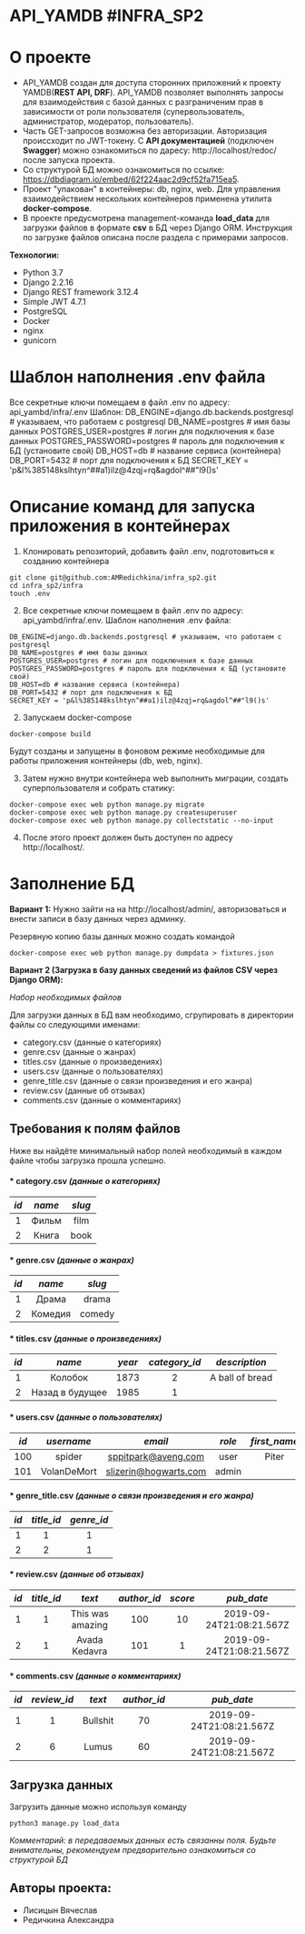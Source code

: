 # API_YAMDB #INFRA_SP2

# O проекте

- API_YAMDB создан для доступа сторонних приложений к проекту YAMDB(**REST API, DRF**).
API_YAMDB  позволяет выполнять запросы для взаимодействия с базой данных с разграниченим прав в зависимости от роли пользователя (супервользователь, администратор, модератор, пользователь).
-  Часть GET-запросов возможна без авторизации. Авторизация происсходит по JWT-токену.
С **API документацией** (подключен **Swagger**) можно ознакомиться по даресу: http://localhost/redoc/ после запуска проекта. 
- Со структурой БД можно ознакомиться по ссылке: https://dbdiagram.io/embed/62f224aac2d9cf52fa715ea5.
- Проект "упакован" в контейнеры: db, nginx, web. Для управления взаимодействием нескольких контейнеров применена утилита **docker-compose**.
- В проекте предусмотрена management-команда **load_data** для загрузки файлов в формате **csv** в БД через Django ORM. 
Инструкция по загрузке файлов описана после раздела с примерами запросов.

**Технологии:**

 - Python 3.7
 - Django 2.2.16
 - Django REST framework 3.12.4
 - Simple JWT 4.7.1
 - PostgreSQL
 - Docker
 - nginx
 - gunicorn

# Шаблон наполнения .env файла
Все секретные ключи помещаем в файл .env по адресу: api_yambd/infra/.env
Шаблон:
DB_ENGINE=django.db.backends.postgresql # указываем, что работаем с postgresql
DB_NAME=postgres # имя базы данных
POSTGRES_USER=postgres # логин для подключения к базе данных
POSTGRES_PASSWORD=postgres # пароль для подключения к БД (установите свой)
DB_HOST=db # название сервиса (контейнера)
DB_PORT=5432 # порт для подключения к БД 
SECRET_KEY = 'p&l%385148kslhtyn^##a1)ilz@4zqj=rq&agdol^##"l9()s'

# Oписание команд для запуска приложения в контейнерах

1) Клонировать репозиторий, добавить файл .env, подготовиться к созданию контейнера
```
git clone git@github.com:AMRedichkina/infra_sp2.git
cd infra_sp2/infra
touch .env 
```
2) Все секретные ключи помещаем в файл .env по адресу: api_yambd/infra/.env. Шаблон наполнения .env файла:

```
DB_ENGINE=django.db.backends.postgresql # указываем, что работаем с postgresql
DB_NAME=postgres # имя базы данных
POSTGRES_USER=postgres # логин для подключения к базе данных
POSTGRES_PASSWORD=postgres # пароль для подключения к БД (установите свой)
DB_HOST=db # название сервиса (контейнера)
DB_PORT=5432 # порт для подключения к БД 
SECRET_KEY = 'p&l%385148kslhtyn^##a1)ilz@4zqj=rq&agdol^##"l9()s'
```
2) Запускаем docker-compose
```
docker-compose build
```
Будут созданы и запущены в фоновом режиме необходимые для работы приложения контейнеры (db, web, nginx).

3) Затем нужно внутри контейнера web выполнить миграции, создать суперпользователя и собрать статику:
```
docker-compose exec web python manage.py migrate
docker-compose exec web python manage.py createsuperuser
docker-compose exec web python manage.py collectstatic --no-input 
```
4) После этого проект должен быть доступен по адресу http://localhost/.

# Заполнение БД
**Вариант 1:**
Нужно зайти на на http://localhost/admin/, авторизоваться и внести записи в базу данных через админку.

Резервную копию базы данных можно создать командой
```
docker-compose exec web python manage.py dumpdata > fixtures.json 
```
**Вариант 2 (Загрузка в базу данных сведений из файлов CSV через Django ORM):**

*Набор необходимых файлов*

Для загрузки данных в БД вам необходимо, сгрупировать в директории файлы со следующими именами:

- category.csv (данные о категориях)
- genre.csv (данные о жанрах)
- titles.csv (данные о произведениях)
- users.csv (данные о пользователях)
- genre_title.csv (данные о связи произведения и его жанра)
- review.csv (данные об отзывах)
- comments.csv (данные о комментариях)

## Требования к полям файлов
Ниже вы найдёте минимальный набор полей необходимый в каждом файле чтобы загрузка прошла успешно.

#### * **category.csv** *(данные о категориях)*
| *id*        | *name*          | *slug* |
|:----------:|:-------------:| :-----:|
| 1      | Фильм | film |
| 2      | Книга | book |

#### * **genre.csv** *(данные о жанрах)*
| *id*        | *name*           | *slug* |
| :-------------: |:-------------:|:-----:|
| 1      | Драма | drama |
| 2      | Комедия | comedy |

#### * **titles.csv** *(данные о произведениях)*
| *id*  | *name*          | *year* | *category_id* | *description* |
|:---:|:-------------:|:-----:|:-----:|:-----:|
| 1   | Колобок | 1873 | 2 | A ball of bread |
| 2   | Назад в будущее | 1985 | 1 |  |

#### * **users.csv** *(данные о пользователях)*
| *id*  | *username*          | *email* | *role* | *first_name* | *last_name* | 
|:---:|:-------------:|:-----:|:-----:|:-----:|:-------|
| 100   | spider | sppitpark@aveng.com | user | Piter | Parker  |
| 101   | VolanDeMort | slizerin@hogwarts.com | admin |  |     |

#### * **genre_title.csv** *(данные о связи произведения и его жанра)*
| *id*        | *title_id*          | *genre_id* |
|:----------:|:-------------:| :-----:|
| 1      | 1 | 1 |
| 2      | 2 | 1 |

#### * **review.csv** *(данные об отзывах)*
| *id*  | *title_id*          | *text* | *author_id* | *score* | *pub_date* | 
|:---:|:-------------:|:-----:|:-----:|:-----:|:-------:|
| 1   | 1 | This was amazing | 100| 10 | 2019-09-24T21:08:21.567Z  |
| 2   | 1 | Avada Kedavra | 101 | 1 |  2019-09-24T21:08:21.567Z   |

#### * **comments.csv** *(данные о комментариях)*
| *id*  | *review_id*          | *text* | *author_id* | *pub_date* | 
|:---:|:-------------:|:-----:|:-----:|:-------:|
| 1   | 1 | Bullshit | 70 |2019-09-24T21:08:21.567Z  |
| 2   | 6 | Lumus | 60 |2019-09-24T21:08:21.567Z   |

## Загрузка данных

Загрузить данные можно используя команду

```shell
python3 manage.py load_data
```

*Комментарий: в передаваемых данных есть связанны поля. Будьте внимательны, рекомендуем предварительно ознакомиться со структурой БД*

## Авторы проекта:
- Лисицын Вячеслав
- Редичкина Александра